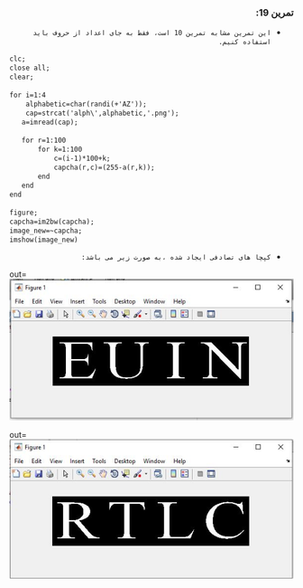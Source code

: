 <div dir ="rtl">

###  تمرین 19:<br/>


*     این تمرین مشابه تمرین 10 است، فقط به جای اعداد از حروف باید استفاده کنیم. 
</div>





```
clc;
close all;
clear;

for i=1:4
    alphabetic=char(randi(+'AZ'));
    cap=strcat('alph\',alphabetic,'.png');
   a=imread(cap);
   
   for r=1:100
       for k=1:100
           c=(i-1)*100+k;
           capcha(r,c)=(255-a(r,k));
       end
   end    
end 
 
figure;
capcha=im2bw(capcha);
image_new=~capcha;
imshow(image_new)
```




<div dir ="rtl">

*     کپچا های تصادفی ایجاد شده ،به صورت زیر می باشد: 

</div>


out=![out](tt19.JPG )

out=![out](tt191.JPG )



